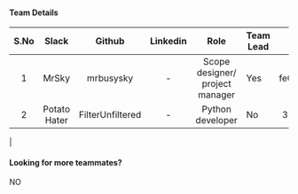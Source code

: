#### Team Details
| S.No | Slack |   Github  | Linkedin |            Role            | Team Lead |                         Account Number                         |
|:----:|:-----:|:---------:|:--------:|:--------------------------:|-----------|:--------------------------------------------------------------:|
|  1  | MrSky | mrbusysky | - | Scope designer/ project manager | Yes |fe06754d2dbf23509e975809e9023b620509c1e6618472f16c9659f59e940337|
|  2  | Potato Hater | FilterUnfiltered | - | Python developer | No |30f9ee860f0f9b38e06d1ba25989a527b27220962536b9fe35cf8471f530d52c
|

#### Looking for more teammates?
NO
